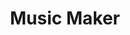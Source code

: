 ---
pid: CH900
title: Music Maker
location_transcription: Love Park
zipcode: 
outside_phl: 
neighborhood: 
age: 
age_range: 
instagram: 
image_file_name: CH_900.jpg
proposal_transcription: |-
  Trail involving several 'stations' where the public can play 'music' using natural ingredients/real deal items 'Bamboo Xylephane', 'Mini Drum Kit' using skipping  stones and bamboo sticks
  Tin Con Noise Maker (Giant Tamborene)
topic: Environment,Music
topic_summary: 0, 0
type: Space,Walkway
keywords_other: music, natural
credit: 
image_labels: 
twitter: 
facebook: 
permalink: "/monuments/ch900/"
layout: item-page
---